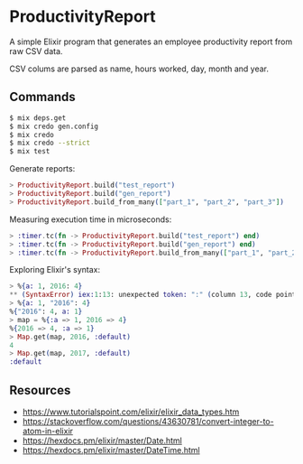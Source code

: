 # ProductivityReport

A simple Elixir program that generates an employee productivity report from raw CSV data.

CSV colums are parsed as name, hours worked, day, month and year.

## Commands

```bash
$ mix deps.get
$ mix credo gen.config
$ mix credo
$ mix credo --strict
$ mix test
```

Generate reports:

```elixir
> ProductivityReport.build("test_report")
> ProductivityReport.build("gen_report")
> ProductivityReport.build_from_many(["part_1", "part_2", "part_3"])
```

Measuring execution time in microseconds:

```elixir
> :timer.tc(fn -> ProductivityReport.build("test_report") end)
> :timer.tc(fn -> ProductivityReport.build("gen_report") end)
> :timer.tc(fn -> ProductivityReport.build_from_many(["part_1", "part_2", "part_3"]) end)
```

Exploring Elixir's syntax:

```elixir
> %{a: 1, 2016: 4}
** (SyntaxError) iex:1:13: unexpected token: ":" (column 13, code point U+003A)
> %{a: 1, "2016": 4}
%{"2016": 4, a: 1}
> map = %{:a => 1, 2016 => 4}
%{2016 => 4, :a => 1}
> Map.get(map, 2016, :default)
4
> Map.get(map, 2017, :default)
:default
```

## Resources

- https://www.tutorialspoint.com/elixir/elixir_data_types.htm
- https://stackoverflow.com/questions/43630781/convert-integer-to-atom-in-elixir
- https://hexdocs.pm/elixir/master/Date.html
- https://hexdocs.pm/elixir/master/DateTime.html
